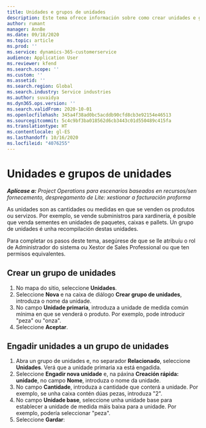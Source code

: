 ```yaml
---
title: Unidades e grupos de unidades
description: Este tema ofrece información sobre como crear unidades e grupos de unidades en Dynamics 365 Project Operations.
author: rumant
manager: AnnBe
ms.date: 09/18/2020
ms.topic: article
ms.prod: ''
ms.service: dynamics-365-customerservice
audience: Application User
ms.reviewer: kfend
ms.search.scope: ''
ms.custom: ''
ms.assetid: ''
ms.search.region: Global
ms.search.industry: Service industries
ms.author: suvaidya
ms.dyn365.ops.version: ''
ms.search.validFrom: 2020-10-01
ms.openlocfilehash: 345a4f38ad0bc5acddb90cfd8cb3e92154e46513
ms.sourcegitcommit: 5c4c9bf3ba018562d6cb3443c01d550489c415fa
ms.translationtype: HT
ms.contentlocale: gl-ES
ms.lasthandoff: 10/16/2020
ms.locfileid: "4076255"
---
```

# <a name="units-and-unit-groups"></a>Unidades e grupos de unidades

_**Aplícase a:** Project Operations para escenarios baseados en recursos/sen fornecemento, despregamento de Lite: xestionar a facturación proforma_

As unidades son as cantidades ou medidas en que se venden os produtos ou servizos. Por exemplo, se vende subministros para xardinería, é posible que venda sementes en unidades de paquetes, caixas e pallets. Un grupo de unidades é unha recompilación destas unidades.

Para completar os pasos deste tema, asegúrese de que se lle atribuíu o rol de Administrador do sistema ou Xestor de Sales Professional ou que ten permisos equivalentes.

## <a name="create-a-unit-group"></a>Crear un grupo de unidades

1. No mapa do sitio, seleccione **Unidades**.
2. Seleccione **Nova** e na caixa de diálogo **Crear grupo de unidades**, introduza o nome da unidade.
3. No campo **Unidade primaria**, introduza a unidade de medida común mínima en que se venderá o produto. Por exemplo, pode introducir "peza" ou "onza".
4. Seleccione **Aceptar**.

## <a name="add-units-to-a-unit-group"></a>Engadir unidades a un grupo de unidades

1. Abra un grupo de unidades e, no separador **Relacionado**, seleccione **Unidades**. Verá que a unidade primaria xa está engadida.
2. Seleccione **Engadir nova unidade** e, na páxina **Creación rápida: unidade**, no campo **Nome**, introduza o nome da unidade.
3. No campo **Cantidade**, introduza a cantidade que conterá a unidade. Por exemplo, se unha caixa contén dúas pezas, introduza "2". 
4. No campo **Unidade base**, seleccione unha unidade base para establecer a unidade de medida máis baixa para a unidade. Por exemplo, podería seleccionar "peza".
5. Seleccione **Gardar**:

